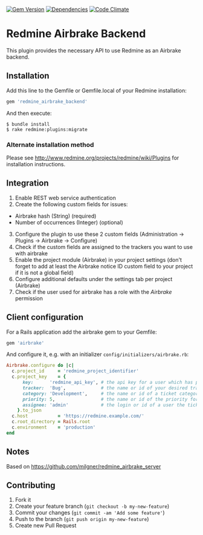 [![Gem Version](https://img.shields.io/gem/v/redmine_airbrake_backend.svg)](https://rubygems.org/gems/redmine_airbrake_backend)
[![Dependencies](https://img.shields.io/gemnasium/ydkn/redmine_airbrake_backend.svg)](https://gemnasium.com/ydkn/redmine_airbrake_backend)
[![Code Climate](https://img.shields.io/codeclimate/github/ydkn/redmine_airbrake_backend.svg)](https://codeclimate.com/github/ydkn/redmine_airbrake_backend)

# Redmine Airbrake Backend

This plugin provides the necessary API to use Redmine as an Airbrake backend.

## Installation

Add this line to the Gemfile or Gemfile.local of your Redmine installation:
```ruby
gem 'redmine_airbrake_backend'
```

And then execute:
```
$ bundle install
$ rake redmine:plugins:migrate
```

### Alternate installation method

Please see http://www.redmine.org/projects/redmine/wiki/Plugins for installation instructions.

## Integration

1. Enable REST web service authentication
2. Create the following custom fields for issues:
  * Airbrake hash (String) (required)
  * Number of occurrences (Integer) (optional)
3. Configure the plugin to use these 2 custom fields (Administration -> Plugins -> Airbrake -> Configure)
4. Check if the custom fields are assigned to the trackers you want to use with airbrake
5. Enable the project module (Airbrake) in your project settings (don't forget to add at least the Airbrake notice ID custom field to your project if it is not a global field)
6. Configure additional defaults under the settings tab per project (Airbrake)
6. Check if the user used for airbrake has a role with the _Airbrake_ permission

## Client configuration

For a Rails application add the airbrake gem to your Gemfile:
```ruby
gem 'airbrake'
```

And configure it, e.g. with an initializer `config/initializers/airbrake.rb`:
```ruby
Airbrake.configure do |c|
  c.project_id     = 'redmine_project_identifier'
  c.project_key    = {
      key:      'redmine_api_key', # the api key for a user which has permission to create issues in the project specified in the previous step
      tracker:  'Bug',             # the name or id of your desired tracker (optional if default is configured)
      category: 'Development',     # the name or id of a ticket category, optional
      priority: 5,                 # the name or id of the priority for new tickets, optional.
      assignee: 'admin'            # the login or id of a user the ticket should get assigned to by default, optional
    }.to_json
  c.host           = 'https://redmine.example.com/'
  c.root_directory = Rails.root
  c.environment    = 'production'
end
```

## Notes

Based on https://github.com/milgner/redmine_airbrake_server

## Contributing

1. Fork it
2. Create your feature branch (`git checkout -b my-new-feature`)
3. Commit your changes (`git commit -am 'Add some feature'`)
4. Push to the branch (`git push origin my-new-feature`)
5. Create new Pull Request
